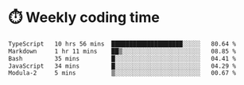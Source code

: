 
# :stopwatch: Weekly coding time
<!--START_SECTION:waka-->

```txt
TypeScript   10 hrs 56 mins  ████████████████████░░░░░   80.64 %
Markdown     1 hr 11 mins    ██▒░░░░░░░░░░░░░░░░░░░░░░   08.85 %
Bash         35 mins         █░░░░░░░░░░░░░░░░░░░░░░░░   04.41 %
JavaScript   34 mins         █░░░░░░░░░░░░░░░░░░░░░░░░   04.29 %
Modula-2     5 mins          ▒░░░░░░░░░░░░░░░░░░░░░░░░   00.67 %
```

<!--END_SECTION:waka-->


<!-- <p> <img src="https://github-readme-stats.vercel.app/api?username=cozgerest&show_icons=true&hide_border=false" />  </p> -->

